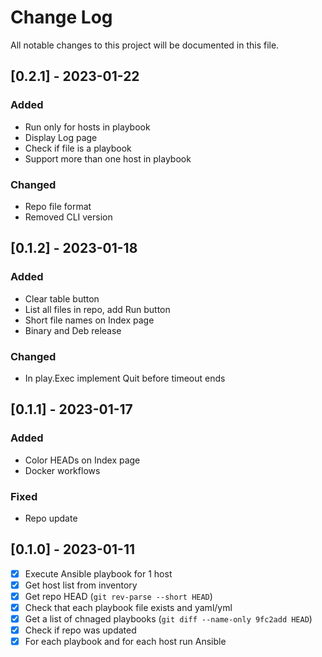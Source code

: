 
# Change Log
All notable changes to this project will be documented in this file.

## [0.2.1] - 2023-01-22
### Added
- Run only for hosts in playbook
- Display Log page
- Check if file is a playbook
- Support more than one host in playbook

### Changed
- Repo file format
- Removed CLI version

## [0.1.2] - 2023-01-18
### Added
- Clear table button
- List all files in repo, add Run button
- Short file names on Index page
- Binary and Deb release

### Changed
- In play.Exec implement Quit before timeout ends

## [0.1.1] - 2023-01-17
### Added
- Color HEADs on Index page
- Docker workflows

### Fixed
- Repo update

## [0.1.0] - 2023-01-11
- [x] Execute Ansible playbook for 1 host
- [x] Get host list from inventory
- [x] Get repo HEAD (`git rev-parse --short HEAD`)
- [x] Check that each playbook file exists and yaml/yml
- [x] Get a list of chnaged playbooks (`git diff --name-only 9fc2add HEAD`)
- [x] Check if repo was updated
- [x] For each playbook and for each host run Ansible
